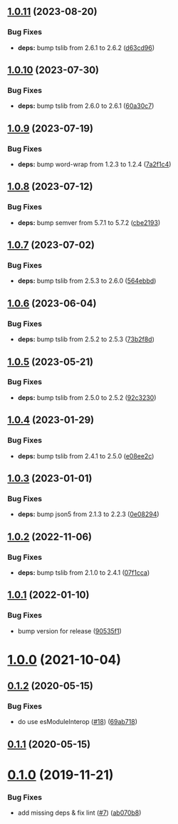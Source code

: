 ## [1.0.11](https://github.com/oclif/color/compare/1.0.10...1.0.11) (2023-08-20)


### Bug Fixes

* **deps:** bump tslib from 2.6.1 to 2.6.2 ([d63cd96](https://github.com/oclif/color/commit/d63cd96d4585db6fc6f3019f2aff58ba03b14542))



## [1.0.10](https://github.com/oclif/color/compare/1.0.9...1.0.10) (2023-07-30)


### Bug Fixes

* **deps:** bump tslib from 2.6.0 to 2.6.1 ([60a30c7](https://github.com/oclif/color/commit/60a30c7d2cbb719fe0fdf54dbd6fc2b8e15746c9))



## [1.0.9](https://github.com/oclif/color/compare/1.0.8...1.0.9) (2023-07-19)


### Bug Fixes

* **deps:** bump word-wrap from 1.2.3 to 1.2.4 ([7a2f1c4](https://github.com/oclif/color/commit/7a2f1c4f4756d8d8862033b205b209c90493b75b))



## [1.0.8](https://github.com/oclif/color/compare/1.0.7...1.0.8) (2023-07-12)


### Bug Fixes

* **deps:** bump semver from 5.7.1 to 5.7.2 ([cbe2193](https://github.com/oclif/color/commit/cbe219368050690c3b0248425f8599c247de4f95))



## [1.0.7](https://github.com/oclif/color/compare/1.0.6...1.0.7) (2023-07-02)


### Bug Fixes

* **deps:** bump tslib from 2.5.3 to 2.6.0 ([564ebbd](https://github.com/oclif/color/commit/564ebbd06a9037e4d9fefeda76a120cd8a8a5b1f))



## [1.0.6](https://github.com/oclif/color/compare/1.0.5...1.0.6) (2023-06-04)


### Bug Fixes

* **deps:** bump tslib from 2.5.2 to 2.5.3 ([73b2f8d](https://github.com/oclif/color/commit/73b2f8d54c5de94b14c44e44b41171421682f39a))



## [1.0.5](https://github.com/oclif/color/compare/1.0.4...1.0.5) (2023-05-21)


### Bug Fixes

* **deps:** bump tslib from 2.5.0 to 2.5.2 ([92c3230](https://github.com/oclif/color/commit/92c3230b562ed6dbd4a4fa061515c51caeefef52))



## [1.0.4](https://github.com/oclif/color/compare/1.0.3...1.0.4) (2023-01-29)


### Bug Fixes

* **deps:** bump tslib from 2.4.1 to 2.5.0 ([e08ee2c](https://github.com/oclif/color/commit/e08ee2c66cf15eeb82289b8bafd7e16cb0a3e966))



## [1.0.3](https://github.com/oclif/color/compare/1.0.2...1.0.3) (2023-01-01)


### Bug Fixes

* **deps:** bump json5 from 2.1.3 to 2.2.3 ([0e08294](https://github.com/oclif/color/commit/0e082940282abca6bd76204bd1ac9f74f74ec2b6))



## [1.0.2](https://github.com/oclif/color/compare/v1.0.1...1.0.2) (2022-11-06)


### Bug Fixes

* **deps:** bump tslib from 2.1.0 to 2.4.1 ([07f1cca](https://github.com/oclif/color/commit/07f1cca2f86c064640bf22d0e539aea05b679c06))



## [1.0.1](https://github.com/oclif/color/compare/v1.0.0...v1.0.1) (2022-01-10)


### Bug Fixes

* bump version for release ([90535f1](https://github.com/oclif/color/commit/90535f19d8e67aea3922530e7c34503fbca8fa82))



# [1.0.0](https://github.com/oclif/color/compare/v0.1.2...v1.0.0) (2021-10-04)



## [0.1.2](https://github.com/oclif/color/compare/v0.1.1...v0.1.2) (2020-05-15)


### Bug Fixes

* do use esModuleInterop ([#18](https://github.com/oclif/color/issues/18)) ([69ab718](https://github.com/oclif/color/commit/69ab718ffb51540e307f7e44e0db629367bd5aac))



## [0.1.1](https://github.com/oclif/color/compare/v0.1.0...v0.1.1) (2020-05-15)



# [0.1.0](https://github.com/oclif/color/compare/ab070b8335cfe186585c19ac6cc0b130c81207d7...v0.1.0) (2019-11-21)


### Bug Fixes

* add missing deps & fix lint ([#7](https://github.com/oclif/color/issues/7)) ([ab070b8](https://github.com/oclif/color/commit/ab070b8335cfe186585c19ac6cc0b130c81207d7))



